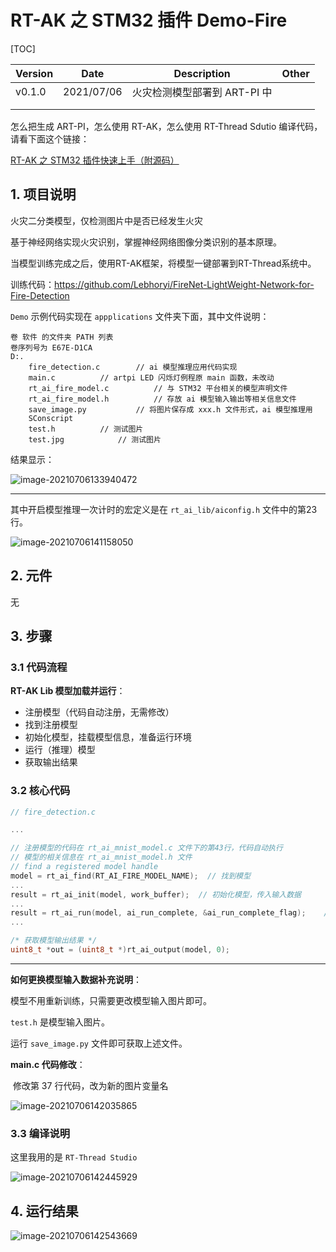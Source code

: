 # RT-AK 之 STM32 插件 Demo-Fire

[TOC]

| Version | Date       | Description                  | Other |
| ------- | ---------- | ---------------------------- | ----- |
| v0.1.0  | 2021/07/06 | 火灾检测模型部署到 ART-PI 中 |       |
|         |            |                              |       |
|         |            |                              |       |

怎么把生成 ART-PI，怎么使用 RT-AK，怎么使用 RT-Thread Sdutio 编译代码，请看下面这个链接：

[RT-AK 之 STM32 插件快速上手（附源码）](https://blog.csdn.net/weixin_37598106/article/details/118520343)

## 1. 项目说明

火灾二分类模型，仅检测图片中是否已经发生火灾

基于神经网络实现火灾识别，掌握神经网络图像分类识别的基本原理。

当模型训练完成之后，使用RT-AK框架，将模型一键部署到RT-Thread系统中。

训练代码：https://github.com/Lebhoryi/FireNet-LightWeight-Network-for-Fire-Detection

`Demo` 示例代码实现在 `appplications` 文件夹下面，其中文件说明：

```shell
卷 软件 的文件夹 PATH 列表
卷序列号为 E67E-D1CA
D:.
    fire_detection.c		// ai 模型推理应用代码实现
    main.c			// artpi LED 闪烁灯例程原 main 函数，未改动
    rt_ai_fire_model.c			// 与 STM32 平台相关的模型声明文件
    rt_ai_fire_model.h			// 存放 ai 模型输入输出等相关信息文件
    save_image.py			// 将图片保存成 xxx.h 文件形式，ai 模型推理用
    SConscript
    test.h			// 测试图片
    test.jpg			// 测试图片
```

结果显示：

![image-20210706133940472](https://gitee.com/lebhoryi/PicGoPictureBed/raw/master/img/20210706135440.png)

---

其中开启模型推理一次计时的宏定义是在 `rt_ai_lib/aiconfig.h` 文件中的第23行。

![image-20210706141158050](https://gitee.com/lebhoryi/PicGoPictureBed/raw/master/img/20210706141226.png)

## 2. 元件

无

## 3. 步骤

### 3.1 代码流程

**RT-AK Lib 模型加载并运行**：

- 注册模型（代码自动注册，无需修改）
- 找到注册模型
- 初始化模型，挂载模型信息，准备运行环境
- 运行（推理）模型
- 获取输出结果

### 3.2 核心代码

```c
// fire_detection.c

...

// 注册模型的代码在 rt_ai_mnist_model.c 文件下的第43行，代码自动执行
// 模型的相关信息在 rt_ai_mnist_model.h 文件
// find a registered model handle
model = rt_ai_find(RT_AI_FIRE_MODEL_NAME);  // 找到模型
...
result = rt_ai_init(model, work_buffer);  // 初始化模型，传入输入数据
...
result = rt_ai_run(model, ai_run_complete, &ai_run_complete_flag);    // 模型推理一次
...

/* 获取模型输出结果 */
uint8_t *out = (uint8_t *)rt_ai_output(model, 0);
```

------

**如何更换模型输入数据补充说明**：

模型不用重新训练，只需要更改模型输入图片即可。

`test.h` 是模型输入图片。

运行 `save_image.py` 文件即可获取上述文件。

**main.c 代码修改**：

​	修改第 37 行代码，改为新的图片变量名

![image-20210706142035865](https://gitee.com/lebhoryi/PicGoPictureBed/raw/master/img/20210706142035.png)

### 3.3 编译说明

这里我用的是 `RT-Thread Studio`

![image-20210706142445929](https://gitee.com/lebhoryi/PicGoPictureBed/raw/master/img/20210706142450.png)

## 4. 运行结果

![image-20210706142543669](https://gitee.com/lebhoryi/PicGoPictureBed/raw/master/img/20210706142546.png)

